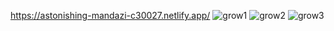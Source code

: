 https://astonishing-mandazi-c30027.netlify.app/
![grow1](https://github.com/user-attachments/assets/9759b35a-4a56-457f-abbe-e5eac285db51)
![grow2](https://github.com/user-attachments/assets/43c8987f-a656-4144-a8de-db10b5759f46)
![grow3](https://github.com/user-attachments/assets/8631c018-433b-4cb7-bd20-b88c6a2dcf5f)
